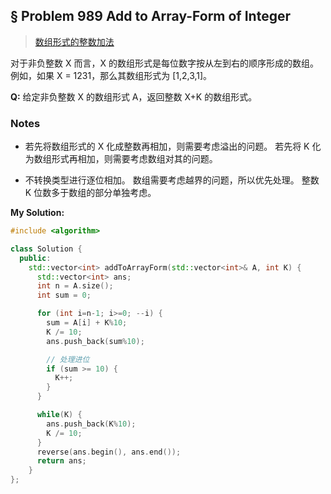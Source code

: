 ## § Problem 989 Add to Array-Form of Integer
> [数组形式的整数加法](
https://leetcode-cn.com/problems/add-to-array-form-of-integer/)

对于非负整数 X 而言，X 的数组形式是每位数字按从左到右的顺序形成的数组。
例如，如果 X = 1231，那么其数组形式为 [1,2,3,1]。

**Q:** 给定非负整数 X 的数组形式 A，返回整数 X+K 的数组形式。


### Notes
* 若先将数组形式的 X 化成整数再相加，则需要考虑溢出的问题。
若先将 K 化为数组形式再相加，则需要考虑数组对其的问题。

* 不转换类型进行逐位相加。
数组需要考虑越界的问题，所以优先处理。
整数 K 位数多于数组的部分单独考虑。


**My Solution:** 
```cpp
#include <algorithm>

class Solution {
  public:
    std::vector<int> addToArrayForm(std::vector<int>& A, int K) {
      std::vector<int> ans;
      int n = A.size();
      int sum = 0;

      for (int i=n-1; i>=0; --i) {
        sum = A[i] + K%10;
        K /= 10;
        ans.push_back(sum%10);

        // 处理进位
        if (sum >= 10) {
          K++;
        }
      }

      while(K) {
        ans.push_back(K%10);
        K /= 10;
      }
      reverse(ans.begin(), ans.end());
      return ans;
    }
};
```

